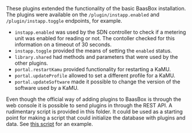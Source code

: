 These plugins extended the functionality of the basic BaasBox installation. The plugins were available on the `/plugin/instapp.enabled` and `/plugin/instapp.toggle` endpoints, for example.

- `instapp.enabled` was used by the SDN controller to check if a metering unit was enabled for reading or not. The contoller checked for this information on a timeout of 30 seconds.
- `instapp.toggle` provided the means of setting the `enabled` status.
- `library.shared` had methods and parameters that were used by the other plugins.
- `portal.restartKamu` provided functionality for restarting a KaMU.
- `portal.updateProfile` allowed to set a different profile for a KaMU.
- `portal.updateSoftware` made it possible to change the version of the software used by a KaMU.

Even though the official way of adding plugins to BaasBox is through the web console it is possible to send plugins in through the REST API. A rudimentary script is provided in this folder. It could be used as a starting point for making a script that could initialize the database with plugins and data. See [this script](https://github.com/IoTitude/docker_test_env/blob/master/baasbox_test/scripts/data.sh) for an example.
